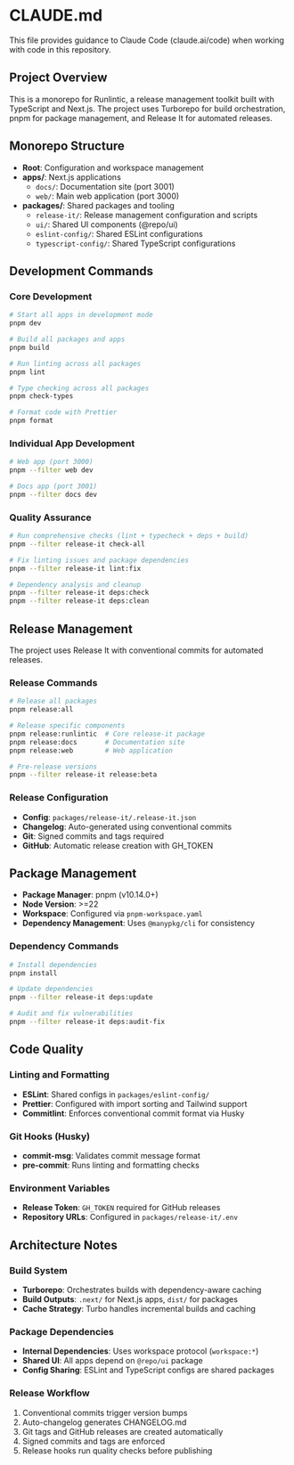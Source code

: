 # CLAUDE.md

This file provides guidance to Claude Code (claude.ai/code) when working with code in this repository.

## Project Overview

This is a monorepo for Runlintic, a release management toolkit built with TypeScript and Next.js. The project uses Turborepo for build orchestration, pnpm for package management, and Release It for automated releases.

## Monorepo Structure

- **Root**: Configuration and workspace management
- **apps/**: Next.js applications
  - `docs/`: Documentation site (port 3001)
  - `web/`: Main web application (port 3000)
- **packages/**: Shared packages and tooling
  - `release-it/`: Release management configuration and scripts
  - `ui/`: Shared UI components (@repo/ui)
  - `eslint-config/`: Shared ESLint configurations
  - `typescript-config/`: Shared TypeScript configurations

## Development Commands

### Core Development
```bash
# Start all apps in development mode
pnpm dev

# Build all packages and apps
pnpm build

# Run linting across all packages
pnpm lint

# Type checking across all packages
pnpm check-types

# Format code with Prettier
pnpm format
```

### Individual App Development
```bash
# Web app (port 3000)
pnpm --filter web dev

# Docs app (port 3001)
pnpm --filter docs dev
```

### Quality Assurance
```bash
# Run comprehensive checks (lint + typecheck + deps + build)
pnpm --filter release-it check-all

# Fix linting issues and package dependencies
pnpm --filter release-it lint:fix

# Dependency analysis and cleanup
pnpm --filter release-it deps:check
pnpm --filter release-it deps:clean
```

## Release Management

The project uses Release It with conventional commits for automated releases.

### Release Commands
```bash
# Release all packages
pnpm release:all

# Release specific components
pnpm release:runlintic  # Core release-it package
pnpm release:docs       # Documentation site
pnpm release:web        # Web application

# Pre-release versions
pnpm --filter release-it release:beta
```

### Release Configuration
- **Config**: `packages/release-it/.release-it.json`
- **Changelog**: Auto-generated using conventional commits
- **Git**: Signed commits and tags required
- **GitHub**: Automatic release creation with GH_TOKEN

## Package Management

- **Package Manager**: pnpm (v10.14.0+)
- **Node Version**: >=22
- **Workspace**: Configured via `pnpm-workspace.yaml`
- **Dependency Management**: Uses `@manypkg/cli` for consistency

### Dependency Commands
```bash
# Install dependencies
pnpm install

# Update dependencies
pnpm --filter release-it deps:update

# Audit and fix vulnerabilities
pnpm --filter release-it deps:audit-fix
```

## Code Quality

### Linting and Formatting
- **ESLint**: Shared configs in `packages/eslint-config/`
- **Prettier**: Configured with import sorting and Tailwind support
- **Commitlint**: Enforces conventional commit format via Husky

### Git Hooks (Husky)
- **commit-msg**: Validates commit message format
- **pre-commit**: Runs linting and formatting checks

### Environment Variables
- **Release Token**: `GH_TOKEN` required for GitHub releases
- **Repository URLs**: Configured in `packages/release-it/.env`

## Architecture Notes

### Build System
- **Turborepo**: Orchestrates builds with dependency-aware caching
- **Build Outputs**: `.next/` for Next.js apps, `dist/` for packages
- **Cache Strategy**: Turbo handles incremental builds and caching

### Package Dependencies
- **Internal Dependencies**: Uses workspace protocol (`workspace:*`)
- **Shared UI**: All apps depend on `@repo/ui` package
- **Config Sharing**: ESLint and TypeScript configs are shared packages

### Release Workflow
1. Conventional commits trigger version bumps
2. Auto-changelog generates CHANGELOG.md
3. Git tags and GitHub releases are created automatically
4. Signed commits and tags are enforced
5. Release hooks run quality checks before publishing